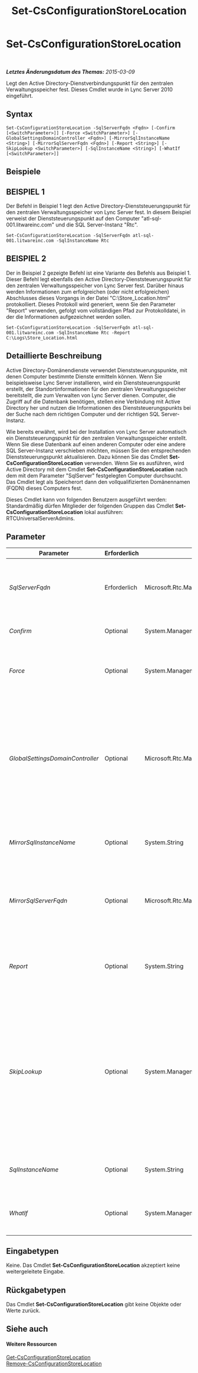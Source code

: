 ﻿---
title: Set-CsConfigurationStoreLocation
TOCTitle: Set-CsConfigurationStoreLocation
ms:assetid: 1c69a872-8e78-4c78-ba27-f20f04dce59f
ms:mtpsurl: https://technet.microsoft.com/de-de/library/Gg398258(v=OCS.15)
ms:contentKeyID: 49293349
ms.date: 05/19/2016
mtps_version: v=OCS.15
ms.translationtype: HT
---

# Set-CsConfigurationStoreLocation

 

_**Letztes Änderungsdatum des Themas:** 2015-03-09_

Legt den Active Directory-Dienstverbindungspunkt für den zentralen Verwaltungsspeicher fest. Dieses Cmdlet wurde in Lync Server 2010 eingeführt.

## Syntax

    Set-CsConfigurationStoreLocation -SqlServerFqdn <Fqdn> [-Confirm [<SwitchParameter>]] [-Force <SwitchParameter>] [-GlobalSettingsDomainController <Fqdn>] [-MirrorSqlInstanceName <String>] [-MirrorSqlServerFqdn <Fqdn>] [-Report <String>] [-SkipLookup <SwitchParameter>] [-SqlInstanceName <String>] [-WhatIf [<SwitchParameter>]]

## Beispiele

## BEISPIEL 1

Der Befehl in Beispiel 1 legt den Active Directory-Dienststeuerungspunkt für den zentralen Verwaltungsspeicher von Lync Server fest. In diesem Beispiel verweist der Dienststeuerungspunkt auf den Computer "atl-sql-001.litwareinc.com" und die SQL Server-Instanz "Rtc".

    Set-CsConfigurationStoreLocation -SqlServerFqdn atl-sql-001.litwareinc.com -SqlInstanceName Rtc

## BEISPIEL 2

Der in Beispiel 2 gezeigte Befehl ist eine Variante des Befehls aus Beispiel 1. Dieser Befehl legt ebenfalls den Active Directory-Dienststeuerungspunkt für den zentralen Verwaltungsspeicher von Lync Server fest. Darüber hinaus werden Informationen zum erfolgreichen (oder nicht erfolgreichen) Abschlusses dieses Vorgangs in der Datei "C:\\Store\_Location.html" protokolliert. Dieses Protokoll wird generiert, wenn Sie den Parameter "Report" verwenden, gefolgt vom vollständigen Pfad zur Protokolldatei, in der die Informationen aufgezeichnet werden sollen.

    Set-CsConfigurationStoreLocation -SqlServerFqdn atl-sql-001.litwareinc.com -SqlInstanceName Rtc -Report C:\Logs\Store_Location.html

## Detaillierte Beschreibung

Active Directory-Domänendienste verwendet Dienststeuerungspunkte, mit denen Computer bestimmte Dienste ermitteln können. Wenn Sie beispielsweise Lync Server installieren, wird ein Dienststeuerungspunkt erstellt, der Standortinformationen für den zentralen Verwaltungsspeicher bereitstellt, die zum Verwalten von Lync Server dienen. Computer, die Zugriff auf die Datenbank benötigen, stellen eine Verbindung mit Active Directory her und nutzen die Informationen des Dienststeuerungspunkts bei der Suche nach dem richtigen Computer und der richtigen SQL Server-Instanz.

Wie bereits erwähnt, wird bei der Installation von Lync Server automatisch ein Dienststeuerungspunkt für den zentralen Verwaltungsspeicher erstellt. Wenn Sie diese Datenbank auf einen anderen Computer oder eine andere SQL Server-Instanz verschieben möchten, müssen Sie den entsprechenden Dienststeuerungspunkt aktualisieren. Dazu können Sie das Cmdlet **Set-CsConfigurationStoreLocation** verwenden. Wenn Sie es ausführen, wird Active Directory mit dem Cmdlet **Set-CsConfigurationStoreLocation** nach dem mit dem Parameter "SqlServer" festgelegten Computer durchsucht. Das Cmdlet legt als Speicherort dann den vollqualifizierten Domänennamen (FQDN) dieses Computers fest.

Dieses Cmdlet kann von folgenden Benutzern ausgeführt werden: Standardmäßig dürfen Mitglieder der folgenden Gruppen das Cmdlet **Set-CsConfigurationStoreLocation** lokal ausführen: RTCUniversalServerAdmins.

## Parameter


<table>
<colgroup>
<col style="width: 25%" />
<col style="width: 25%" />
<col style="width: 25%" />
<col style="width: 25%" />
</colgroup>
<thead>
<tr class="header">
<th>Parameter</th>
<th>Erforderlich</th>
<th>Typ</th>
<th>Beschreibung</th>
</tr>
</thead>
<tbody>
<tr class="odd">
<td><p><em>SqlServerFqdn</em></p></td>
<td><p>Erforderlich</p></td>
<td><p>Microsoft.Rtc.Management.Deploy.Fqdn</p></td>
<td><p>Vollqualifizierter Domänenname (FQDN) des Computers, auf dem zentralen Verwaltungsspeicher installiert wurde. Beispiel: -SqlServer atl-sql-001.litwareinc.com.</p></td>
</tr>
<tr class="even">
<td><p><em>Confirm</em></p></td>
<td><p>Optional</p></td>
<td><p>System.Management.Automation.SwitchParameter</p></td>
<td><p>Fordert Sie vor der Ausführung des Befehls zum Bestätigen auf.</p></td>
</tr>
<tr class="odd">
<td><p><em>Force</em></p></td>
<td><p>Optional</p></td>
<td><p>System.Management.Automation.SwitchParameter</p></td>
<td><p>Unterdrückt die Anzeige von Meldungen bei nicht schwerwiegenden Fehlern, die beim Ausführen des Befehls auftreten können.</p></td>
</tr>
<tr class="even">
<td><p><em>GlobalSettingsDomainController</em></p></td>
<td><p>Optional</p></td>
<td><p>Microsoft.Rtc.Management.Deploy.Fqdn</p></td>
<td><p>FQDN eines Domänencontrollers, auf dem die globalen Einstellungen gespeichert sind. Wenn die globalen Einstellungen im Active Directory-Systemcontainer gespeichert sind, muss dieser Parameter auf den Stammdomänencontroller verweisen. Wenn die globalen Einstellungen im Konfigurationscontainer gespeichert sind, kann jeder Domänencontroller verwendet werden, und dieser Parameter kann ausgelassen werden.</p></td>
</tr>
<tr class="odd">
<td><p><em>MirrorSqlInstanceName</em></p></td>
<td><p>Optional</p></td>
<td><p>System.String</p></td>
<td><p>Name der SQL Server-Instanz mit den Tabellen und Daten der Lync Server-Spiegeldatenbank. Beispiel: -SqlInstanceName &quot;rtc&quot;.</p></td>
</tr>
<tr class="even">
<td><p><em>MirrorSqlServerFqdn</em></p></td>
<td><p>Optional</p></td>
<td><p>Microsoft.Rtc.Management.Deploy.Fqdn</p></td>
<td><p>Vollqualifizierter Domänenname (Fully Qualified Domain Name, FQDN) des Computers, auf dem die zentralen Verwaltungsspeicher-Spiegeldatenbank installiert wurde. Beispiel: -SqlServer atl-mirror-001.litwareinc.com.</p></td>
</tr>
<tr class="odd">
<td><p><em>Report</em></p></td>
<td><p>Optional</p></td>
<td><p>System.String</p></td>
<td><p>Ermöglicht es Ihnen, einen Dateipfad für die bei der Ausführung des Cmdlets erstellte Protokolldatei anzugeben. Beispiel: -Report &quot;C:\Logs\ConfigurationStore.html&quot;</p></td>
</tr>
<tr class="even">
<td><p><em>SkipLookup</em></p></td>
<td><p>Optional</p></td>
<td><p>System.Management.Automation.SwitchParameter</p></td>
<td><p>Wenn dieser Parameter angegeben wurde, wird mit dem Cmdlet <strong>Set-CsConfigurationStoreLocation</strong> nicht überprüft, ob der angegebene Computer und die festgelegte SQL Server-Instanz verfügbar sind. Stattdessen wird der Dienststeuerungspunkt geändert.</p>
<p>Wenn dieser Parameter nicht angegeben wurde, müssen sowohl der angegebene Computer als auch die festgelegte SQL Server-Instanz verfügbar sein, bevor der Dienststeuerungspunkt geändert wird.</p></td>
</tr>
<tr class="odd">
<td><p><em>SqlInstanceName</em></p></td>
<td><p>Optional</p></td>
<td><p>System.String</p></td>
<td><p>Name der SQL Server-Instanz mit den Lync Server-Tabellen und -Daten. Beispiel: -SqlInstanceName &quot;rtc&quot;.</p></td>
</tr>
<tr class="even">
<td><p><em>WhatIf</em></p></td>
<td><p>Optional</p></td>
<td><p>System.Management.Automation.SwitchParameter</p></td>
<td><p>Beschreibt die Auswirkungen einer Ausführung des Befehls, ohne den Befehl tatsächlich auszuführen.</p></td>
</tr>
</tbody>
</table>


## Eingabetypen

Keine. Das Cmdlet **Set-CsConfigurationStoreLocation** akzeptiert keine weitergeleitete Eingabe.

## Rückgabetypen

Das Cmdlet **Set-CsConfigurationStoreLocation** gibt keine Objekte oder Werte zurück.

## Siehe auch

#### Weitere Ressourcen

[Get-CsConfigurationStoreLocation](get-csconfigurationstorelocation.md)  
[Remove-CsConfigurationStoreLocation](remove-csconfigurationstorelocation.md)

